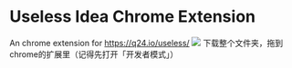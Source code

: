 # Useless Idea Chrome Extension
An chrome extension for https://q24.io/useless/
![](https://tva1.sinaimg.cn/large/007S8ZIlgy1gjfp2v0xwyj31ds0u0jw2.jpg)
下载整个文件夹，拖到chrome的扩展里（记得先打开「开发者模式」）
